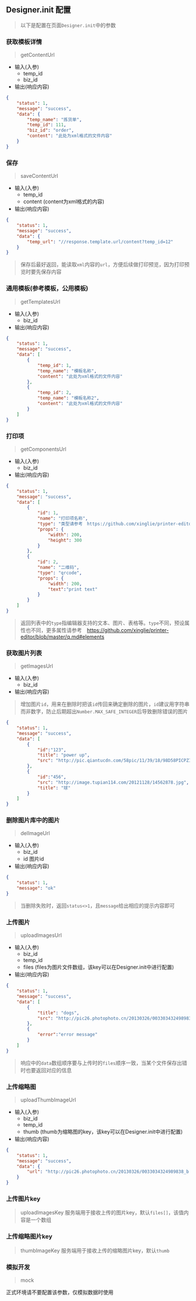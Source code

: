 ## Designer.init 配置
> 以下是配置在页面`Designer.init`中的参数

### 获取模板详情
> getContentUrl
* 输入(入参)
  * temp_id
  * biz_id
* 输出(响应内容)
```json
{
    "status": 1,
    "message": "success",
    "data": {
        "temp_name": "拣货单",
        "temp_id": 111,
        "biz_id": "order",
        "content": "此处为xml格式的文件内容"
    }
}
```

### 保存
> saveContentUrl
* 输入(入参)
  * temp_id
  * content (content为xml格式的内容)
* 输出(响应内容)
```json
{
    "status": 1,
    "message": "success",
    "data": {
        "temp_url": "//response.template.url/content?temp_id=12"
    }
}
```
> 保存后最好返回，能读取`xml`内容的`url`，方便后续做打印预览，因为打印预览时要先保存内容

### 通用模板(参考模板，公用模板)
> getTemplatesUrl
* 输入(入参)
  * biz_id
* 输出(响应内容)
```json
{
    "status": 1,
    "message": "success",
    "data": [
        {
            "temp_id": 1,
            "temp_name": "模板名称",
            "content": "此处为xml格式的文件内容"
        },
        {
            "temp_id": 2,
            "temp_name": "模板名称2",
            "content": "此处为xml格式的文件内容"
        }
    ]
}
```

### 打印项
> getComponentsUrl
* 输入(入参)
  * biz_id
* 输出(响应内容)
```json
{
    "status": 1,
    "message": "success",
    "data": [
        {
            "id": 1,
            "name": "打印项名称",
            "type": "类型请参考　https://github.com/xinglie/printer-editor/blob/master/q.md#elements",
            "props": {
                "width": 200,
                "height": 300
            }
        },
        {
            "id": 2,
            "name": "二维码",
            "type": "qrcode",
            "props": {
                "width": 200,
                "text":"print text"
            }
        }
    ]
}
```
> 返回列表中的`type`指编辑器支持的文本、图片、表格等。`type`不同，预设属性也不同，更多属性请参考　https://github.com/xinglie/printer-editor/blob/master/q.md#elements

### 获取图片列表
> getImagesUrl

* 输入(入参)
  * biz_id
* 输出(响应内容)
> 增加图片`id`，用来在删除时把该`id`传回来确定删除的图片，`id`建议用字符串而非数字，防止后期超出`Number.MAX_SAFE_INTEGER`后导致删除错误的图片
```json
{
    "status": 1,
    "message": "success",
    "data": [
        {
            "id":"123",
            "title": "power up",
            "src": "http://pic.qiantucdn.com/58pic/11/39/18/98D58PICPZI.jpg!/fw/1024/watermark/url/L2ltYWdlcy93YXRlcm1hcmsveGlhb3R1LnBuZw==/align/center"
        },
        {
            "id":"456",
            "src": "http://image.tupian114.com/20121128/14562878.jpg",
            "title": "球"
        }
    ]
}
```

### 删除图片库中的图片
> delImageUrl
* 输入(入参)
  * biz_id 
  * id 图片id
* 输出(响应内容)

```json
{
    "status": 1,
    "message": "ok"
}
```
>当删除失败时，返回`status<>1`，且`message`给出相应的提示内容即可

### 上传图片
> uploadImagesUrl
* 输入(入参)
  * biz_id
  * temp_id
  * files (files为图片文件数组，该key可以在Designer.init中进行配置)
* 输出(响应内容)
```json
{
    "status": 1,
    "message": "success",
    "data": [
        {
            "title": "dogs",
            "src": "http://pic26.photophoto.cn/20130326/0033034324989838_b.jpg"
        },
        {
            "error":"error message"
        }
    ]
}
```
> 响应中的`data`数组顺序要与上传时的`files`顺序一致，当某个文件保存出错时也要返回对应的信息


### 上传缩略图
> uploadThumbImageUrl
* 输入(入参)
  * biz_id
  * temp_id
  * thumb (thumb为缩略图的key，该key可以在Designer.init中进行配置)
* 输出(响应内容)
```json
{
    "status": 1,
    "message": "success",
    "data": {
        "url": "http://pic26.photophoto.cn/20130326/0033034324989838_b.jpg"
    }
}
```

### 上传图片key
> uploadImagesKey
服务端用于接收上传的图片key，默认`files[]`，该值内容是一个数组

### 上传缩略图片key
> thumbImageKey
服务端用于接收上传的缩略图片key，默认`thumb`



### 模拟开发
> mock

正式环境请不要配置该参数，仅模拟数据时使用